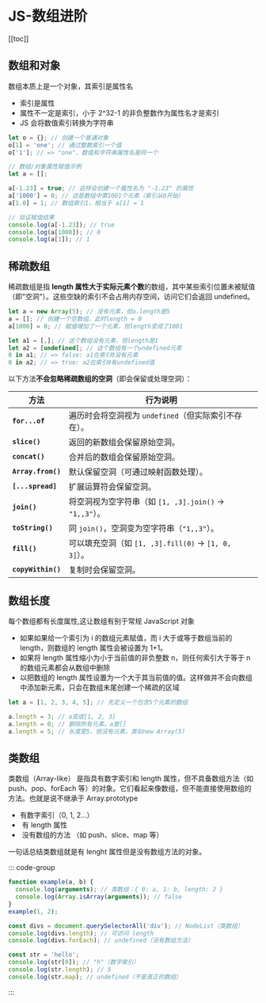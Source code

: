# JS-数组进阶

[[toc]]

## 数组和对象

数组本质上是一个对象，其索引是属性名

- 索引是属性
- 属性不一定是索引，小于 2^32-1 的非负整数作为属性名才是索引
- JS 会将数值索引转换为字符串

```js
let o = {}; // 创建一个普通对象
o[1] = 'one'; // 通过整数索引一个值
o['1']; // => "one"，数值和字符串属性名是同一个

// 数组/对象属性赋值示例
let a = [];

a[-1.23] = true; // 这样会创建一个属性名为 "-1.23" 的属性
a['1000'] = 0; // 这是数组中第1001个元素（索引从0开始）
a[1.0] = 1; // 数组索引1，相当于 a[1] = 1

// 验证赋值结果
console.log(a[-1.23]); // true
console.log(a[1000]); // 0
console.log(a[1]); // 1
```

## 稀疏数组

稀疏数组是指 ​**length 属性大于实际元素个数**​ 的数组，其中某些索引位置未被赋值（即"空洞"）。这些空缺的索引不会占用内存空间，访问它们会返回 undefined。

```js
let a = new Array(5); // 没有元素，但a.length是5
a = []; // 创建一个空数组，此时length = 0
a[1000] = 0; // 赋值增加了一个元素，但length变成了1001

let a1 = [,]; // 这个数组没有元素，但length是1
let a2 = [undefined]; // 这个数组有一个undefined元素
0 in a1; // => false: a1在索引0没有元素
0 in a2; // => true: a2在索引0有undefined值
```

以下方法**不会忽略稀疏数组的空洞**（即会保留或处理空洞）：

| 方法               | 行为说明                                               |
| ------------------ | ------------------------------------------------------ |
| **`for...of`**     | 遍历时会将空洞视为 `undefined`（但实际索引不存在）。   |
| **`slice()`**      | 返回的新数组会保留原始空洞。                           |
| **`concat()`**     | 合并后的数组会保留原始空洞。                           |
| **`Array.from()`** | 默认保留空洞（可通过映射函数处理）。                   |
| **`[...spread]`**  | 扩展运算符会保留空洞。                                 |
| **`join()`**       | 将空洞视为空字符串（如 `[1, ,3].join()` → `"1,,3"`）。 |
| **`toString()`**   | 同 `join()`，空洞变为空字符串（`"1,,3"`）。            |
| **`fill()`**       | 可以填充空洞（如 `[1, ,3].fill(0)` → `[1, 0, 3]`）。   |
| **`copyWithin()`** | 复制时会保留空洞。                                     |

## 数组长度

每个数组都有长度属性,这让数组有别于常规 JavaScript 对象

- 如果如果给一个索引为 i 的数组元素赋值，而 i 大于或等于数组当前的 length，则数组的 length 属性会被设置为 1+1。
- 如果将 length 属性缩小为小于当前值的非负整数 n，则任何索引大于等于 n 的数组元素都会从数组中删除
- 以把数组的 length 属性设置为一个大于其当前值的值。这样做并不会向数组中添加新元素，只会在数组末尾创建一个稀疏的区域

```js
let a = [1, 2, 3, 4, 5]; // 先定义一个包含5个元素的数组

a.length = 3; // a变成[1, 2, 3]
a.length = 0; // 删除所有元素。a是[]
a.length = 5; // 长度是5，但没有元素，类似new Array(5)
```

## 类数组

类数组（Array-like）​​ 是指具有数字索引和 length 属性，但不具备数组方法（如 push、pop、forEach 等）的对象。它们看起来像数组，但不能直接使用数组的方法。也就是说不继承于 Array.prototype

- 有数字索引（0, 1, 2...）​​
- ​ 有 length 属性 ​
- ​ 没有数组的方法 ​（如 push、slice、map 等）

一句话总结类数组就是有 lenght 属性但是没有数组方法的对象。

::: code-group

```js [函数的 arguments 对象]
function example(a, b) {
  console.log(arguments); // 类数组：{ 0: a, 1: b, length: 2 }
  console.log(Array.isArray(arguments)); // false
}
example(1, 2);
```

```js [DOM 元素集合]
const divs = document.querySelectorAll('div'); // NodeList（类数组）
console.log(divs.length); // 可访问 length
console.log(divs.forEach); // undefined（没有数组方法）
```

```js [字符串（String）​]
const str = 'hello';
console.log(str[0]); // "h"（数字索引）
console.log(str.length); // 5
console.log(str.map); // undefined（不是真正的数组）
```

:::
